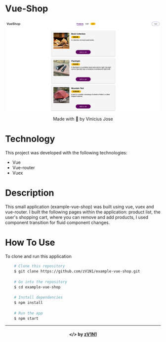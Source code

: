 <h1 >
    Vue-Shop
</h1>

<div align="center">
    <img src="./public/github/vue_shop.png" alt="vue-shop"> 
</div>

<p align="center" target="_blank">
    Made with 💜 by Vinicius Jose
</p>


# Technology
<p>
    This project was developed with the following technologies:
</p>

- Vue
- Vue-router
- Vuex

# Description
This small application (example-vue-shop) was built using vue, vuex and vue-router. I built the following pages within the application: product list, the user's shopping cart, where you can remove and add products, I used component transition for fluid component changes.

# How To Use
To clone and run this application

```bash
    # Clone this repository
    $ git clone https://github.com/zV1N1/example-vue-shop.git

    # Go into the repository
    $ cd example-vue-shop

    # Install dependencies
    $ npm install

    # Run the app
    $ npm start

```

---

<h4 align="center"> <em>&lt;/&gt;</em> by <a href="https://github.com/zV1N1" target="_blank">zV1N1</a> </h4>